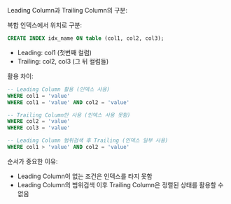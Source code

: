 Leading Column과 Trailing Column의 구분:

복합 인덱스에서 위치로 구분:
```sql
CREATE INDEX idx_name ON table (col1, col2, col3);
```
- Leading: col1 (첫번째 컬럼)
- Trailing: col2, col3 (그 뒤 컬럼들)

활용 차이:
```sql
-- Leading Column 활용 (인덱스 사용)
WHERE col1 = 'value'
WHERE col1 = 'value' AND col2 = 'value'

-- Trailing Column만 사용 (인덱스 사용 못함)
WHERE col2 = 'value'
WHERE col3 = 'value'

-- Leading Column 범위검색 후 Trailing (인덱스 일부 사용)
WHERE col1 > 'value' AND col2 = 'value'
```

순서가 중요한 이유:
- Leading Column이 없는 조건은 인덱스를 타지 못함
- Leading Column의 범위검색 이후 Trailing Column은 정렬된 상태를 활용할 수 없음